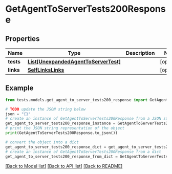 # GetAgentToServerTests200Response


## Properties

Name | Type | Description | Notes
------------ | ------------- | ------------- | -------------
**tests** | [**List[UnexpandedAgentToServerTest]**](UnexpandedAgentToServerTest.md) |  | [optional] 
**links** | [**SelfLinksLinks**](SelfLinksLinks.md) |  | [optional] 

## Example

```python
from tests.models.get_agent_to_server_tests200_response import GetAgentToServerTests200Response

# TODO update the JSON string below
json = "{}"
# create an instance of GetAgentToServerTests200Response from a JSON string
get_agent_to_server_tests200_response_instance = GetAgentToServerTests200Response.from_json(json)
# print the JSON string representation of the object
print(GetAgentToServerTests200Response.to_json())

# convert the object into a dict
get_agent_to_server_tests200_response_dict = get_agent_to_server_tests200_response_instance.to_dict()
# create an instance of GetAgentToServerTests200Response from a dict
get_agent_to_server_tests200_response_from_dict = GetAgentToServerTests200Response.from_dict(get_agent_to_server_tests200_response_dict)
```
[[Back to Model list]](../README.md#documentation-for-models) [[Back to API list]](../README.md#documentation-for-api-endpoints) [[Back to README]](../README.md)


